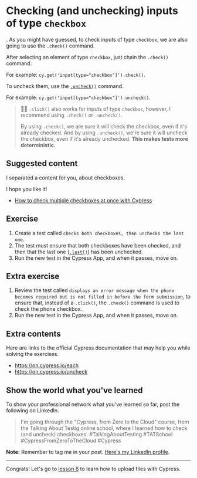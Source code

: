 # Checking (and unchecking) inputs of type `checkbox`
.
As you might have guessed, to check inputs of type `checkbox`, we are also going to use the `.check()` command.

After selecting an element of type `checkbox`, just chain the `.check()` command.

For example: `cy.get('input[type="checkbox"]').check()`.

To uncheck them, use the [`.uncheck()`](https://on.cypress.io/uncheck) command.

For example: `cy.get('input[type="checkbox"]').uncheck()`.

> 👨‍🏫 `.click()` also works for inputs of type `checkbox`, however, I recommend using `.check()` or `.uncheck()`.
>
> By using `.check()`, we are sure it will check the checkbox, even if it's already checked. And by using `.uncheck()`, we're sure it will uncheck the checkbox, even if it's already unchecked. **This makes tests more deterministic**.

## Suggested content

I separated a content for you, about checkboxes.

I hope you like it!

- [How to check multiple checkboxes at once with Cypress](https://dev.to/walmyrlimaesilv/how-to-check-multiple-checkboxes-at-once-with-cypress-26jd)

## Exercise

1. Create a test called `checks both checkboxes, then unchecks the last one`.
2. The test must ensure that both checkboxes have been checked, and then that the last one ([`.last()`](https://on.cypress.io/last)) has been unchecked.
3. Run the new test in the Cypress App, and when it passes, move on.

## Extra exercise

1. Review the test called `displays an error message when the phone becomes required but is not filled in before the form submission`, to ensure that, instead of a `.click()`, the `.check()` command is used to check the phone checkbox.
2. Run the new test in the Cypress App, and when it passes, move on.

## Extra contents

Here are links to the official Cypress documentation that may help you while solving the exercises.

- https://on.cypress.io/each
- https://on.cypress.io/uncheck

## Show the world what you've learned

To show your professional network what you've learned so far, post the following on LinkedIn.

> I'm going through the "Cypress, from Zero to the Cloud" course, from the Talking About Testig online school, where I learned how to check (and uncheck) checkboxes. #TalkingAboutTesting #TATSchool #CypressFromZeroToTheCloud #Cypress

**Note:** Remember to tag me in your post. [Here's my LinkedIn profile](https://www.linkedin.com/in/walmyr-lima-e-silva-filho).

___

Congrats! Let's go to [lesson 6](./06.md) to learn how to upload files with Cypress.

